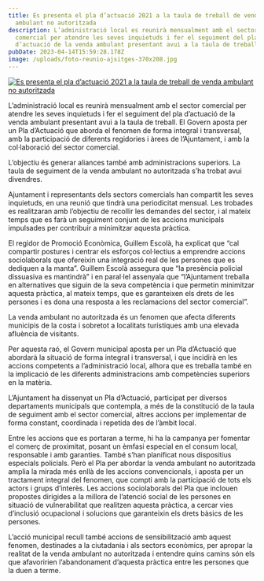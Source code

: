 ```yaml
---
title: Es presenta el pla d’actuació 2021 a la taula de treball de venda
  ambulant no autoritzada
description: L’administració local es reunirà mensualment amb el sector
  comercial per atendre les seves inquietuds i fer el seguiment del pla
  d’actuació de la venda ambulant presentant avui a la taula de treball.
pubDate: 2023-04-14T15:59:28.178Z
image: /uploads/foto-reunio-ajsitges-370x208.jpg
---
```

[![Es presenta el pla d’actuació 2021 a la taula de treball de venda ambulant no autoritzada](/uploads/foto-reunio-ajsitges.jpg)](/uploads/foto-reunio-ajsitges.jpg)

L’administració local es reunirà mensualment amb el sector comercial per atendre les seves inquietuds i fer el seguiment del pla d’actuació de la venda ambulant presentant avui a la taula de treball. El Govern aposta per un Pla d’Actuació que aborda el fenomen de forma integral i transversal, amb la participació de diferents regidories i àrees de l’Ajuntament, i amb la col·laboració del sector comercial.

L’objectiu és generar aliances també amb administracions superiors. La taula de seguiment de la venda ambulant no autoritzada s’ha trobat avui divendres.

Ajuntament i representants dels sectors comercials han compartit les seves inquietuds, en una reunió que tindrà una periodicitat mensual. Les trobades es realitzaran amb l’objectiu de recollir les demandes del sector, i al mateix temps que es farà un seguiment conjunt de les accions municipals impulsades per contribuir a minimitzar aquesta pràctica.

El regidor de Promoció Econòmica, Guillem Escolà, ha explicat que “cal compartir postures i centrar els esforços col·lectius a emprendre accions sociolaborals que ofereixin una integració real de les persones que es dediquen a la manta”. Guillem Escolà assegura que “la presència policial dissuasiva es mantindrà” i en paral·lel assenyala que “l’Ajuntament treballa en alternatives que siguin de la seva competència i que permetin minimitzar aquesta pràctica, al mateix temps, que es garanteixen els drets de les persones i es dona una resposta a les reclamacions del sector comercial”.

La venda ambulant no autoritzada és un fenomen que afecta diferents municipis de la costa i sobretot a localitats turístiques amb una elevada afluència de visitants.

Per aquesta raó, el Govern municipal aposta per un Pla d’Actuació que abordarà la situació de forma integral i transversal, i que incidirà en les accions competents a l’administració local, alhora que es treballa també en la implicació de les diferents administracions amb competències superiors en la matèria.

L’Ajuntament ha dissenyat un Pla d’Actuació, participat per diversos departaments municipals que contempla, a més de la constitució de la taula de seguiment amb el sector comercial, altres accions per implementar de forma constant, coordinada i repetida des de l’àmbit local.

Entre les accions que es portaran a terme, hi ha la campanya per fomentar el comerç de proximitat, posant un èmfasi especial en el consum local, responsable i amb garanties. També s’han planificat nous dispositius especials policials. Però el Pla per abordar la venda ambulant no autoritzada amplia la mirada més enllà de les accions convencionals, i aposta per un tractament integral del fenomen, que compti amb la participació de tots els actors i grups d’interès. Les accions sociolaborals del Pla que inclouen propostes dirigides a la millora de l’atenció social de les persones en situació de vulnerabilitat que realitzen aquesta pràctica, a cercar vies d’inclusió ocupacional i solucions que garanteixin els drets bàsics de les persones.

L’acció municipal recull també accions de sensibilització amb aquest fenomen, destinades a la ciutadania i als sectors econòmics, per apropar la realitat de la venda ambulant no autoritzada i entendre quins camins són els que afavoririen l’abandonament d’aquesta pràctica entre les persones que la duen a terme.